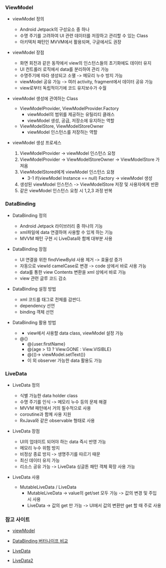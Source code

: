 ### ViewModel
* viewModel 정의
    * Android Jetpack의 구성요소 중 하나
    * 수명 주기를 고려하여 UI 관련 데이터를 저장하고 관리할 수 있는 Class
    * 아키텍처 패턴인 MVVM에서 활용되며, 구글에서도 권장

* viewModel 장점
    * 화면 회전과 같은 동작에서 view의 인스턴스들의 초기화에도 데이터 유지
    * UI 컨트롤러 로직에서 data를 분리하여 관리 가능
    * 수명주기에 따라 생성되고 소멸 -> 메모리 누수 방지 가능
    * viewModel 공유 가능  -> 여러 activity, fragment에서 데이터 공유 가능
    * view로부터 독립적이기에 코드 유지보수가 수월

* viewModel 생성에 관여하는 Class
    * ViewModelProvider, ViewModelProvider.Factory
        * viewModel의 범위를 제공하는 유틸리티 클래스
        * viewModel 생성, 공급, 저장소에 유지하는 역할
    * ViewModelStore, ViewModelStoreOwner
        * viewModel 인스턴스를 저장하는 역할

* viewModel 생성 프로세스
    1. ViewModelProvider -> viewModel 인스턴스 요청
    2. ViewModelProvider -> ViewModelStoreOwner -> ViewModelStore 가져옴
    3. ViewModelStored에게 viewModel 인스턴스 요쳥
        * 3-1 if(viewModel Instance == null) Factory -> viewModel 생성
    4. 생성된 viewModel 인스턴스 -> ViewModelStore 저장 및 사용자에게 반환
    5. 같은 viewModel 인스턴스 요청 시 1,2,3 과정 반복

### DataBinding
* DataBinding 정의
    * Android Jetpack 라이브러리 중 하나의 기능
    * xml파일에 data 연결하여 사용할 수 있게 하는 기능
    * MVVM 패턴 구현 시 LiveData와 함께 대부분 사용

* DataBinding 장점
    * UI 연결을 위한 findViewById 사용 제거 -> 효율성 증가
    * 자동으로 viewId camelCase로 변경 -> code 상에서 바로 사용 가능
    * data를 통한 view Contents 변환을 xml 상에서 바로 가능
    * view 관련 글루 코드 감소

* DataBinding 설정 방법
    * xml 코드를 <layout> 태그로 전체를 감싼디.
    * dependency 선언
    * binding 객체 선언

* DataBinding 활용 방법
    * <data><variable></variable></data>
        * view에서 사용할 data class, viewModel 설정 가능
    * @{}
        * @{user.firstName}
        * @{age > 13 ? View.GONE : View.VISIBLE}
        * @{()-> viewModel.setText()}
        * 이 외 observer 가능한 data 활용도 가능

### LiveData
* LiveData 정의
    * 식별 가능한 data holder class
    * 수명 주기를 인식 -> 메모리 누수 등의 문제 해결
    * MVVM 패턴에서 거의 필수적으로 사용
    * coroutine과 함께 사용 지원
    * RxJava와 같은 observable 형태로 사용

* LiveData 장점
    * UI의 업데이트 되어야 하는 data 즉시 반영 가능
    * 메모리 누수 위험 방지
    * 비정상 종료 방지 -> 생명주기를 따르기 때문
    * 최신 데이터 유지 가능
    * 리소스 공유 가능 -> LiveData 싱글톤 패턴 객체 확장 사용 가능

* LiveData 사용
    * MutableLiveData / LiveData
        * MutableLiveData -> value의 get/set 모두 가능 -> 값의 변경 및 주입 시 사용
        * LiveData -> 값의 get 만 가능 -> UI에서 값의 변환만 get 할 때 주로 사용

### 참고 사이트
* [viewModel](https://charlezz.medium.com/viewmodel%EC%9D%B4%EB%9E%80-%EB%AC%B4%EC%97%87%EC%9D%B8%EA%B0%80-viewmodel-%EC%B4%88%EB%B3%B4%EB%A5%BC-%EC%9C%84%ED%95%9C-%EA%B0%80%EC%9D%B4%EB%93%9C-e1be5dc1ac18)

* [DataBinding 버터나이프 비교](https://gun0912.tistory.com/71)

* [LiveData](https://thdev.tech/android/2021/02/01/LiveData-Intro/)

* [LiveData2](https://pluu.github.io/blog/android/2020/01/25/android-fragment-lifecycle/)